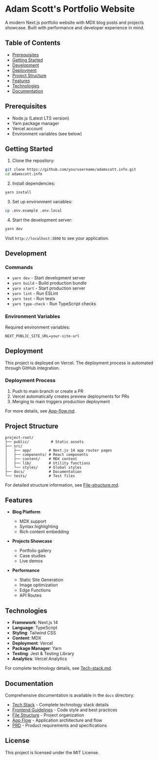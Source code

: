 # Adam Scott's Portfolio Website

A modern Next.js portfolio website with MDX blog posts and projects showcase. Built with performance and developer experience in mind.

## Table of Contents

- [Prerequisites](#prerequisites)
- [Getting Started](#getting-started)
- [Development](#development)
- [Deployment](#deployment)
- [Project Structure](#project-structure)
- [Features](#features)
- [Technologies](#technologies)
- [Documentation](#documentation)

## Prerequisites

- Node.js (Latest LTS version)
- Yarn package manager
- Vercel account
- Environment variables (see below)

## Getting Started

1. Clone the repository:

```bash
git clone https://github.com/yourusername/adamscott.info.git
cd adamscott.info
```

2. Install dependencies:

```bash
yarn install
```

3. Set up environment variables:

```bash
cp .env.example .env.local
```

4. Start the development server:

```bash
yarn dev
```

Visit `http://localhost:3000` to see your application.

## Development

### Commands

- `yarn dev` - Start development server
- `yarn build` - Build production bundle
- `yarn start` - Start production server
- `yarn lint` - Run ESLint
- `yarn test` - Run tests
- `yarn type-check` - Run TypeScript checks

### Environment Variables

Required environment variables:

```env
NEXT_PUBLIC_SITE_URL=your-site-url
```

## Deployment

This project is deployed on Vercel. The deployment process is automated through GitHub integration.

### Deployment Process

1. Push to main branch or create a PR
2. Vercel automatically creates preview deployments for PRs
3. Merging to main triggers production deployment

For more details, see [App-flow.md](docs/App-flow.md).

## Project Structure

```
project-root/
├── public/          # Static assets
├── src/
│   ├── app/        # Next.js 14 app router pages
│   ├── components/ # React components
│   ├── content/    # MDX content
│   ├── lib/        # Utility functions
│   └── styles/     # Global styles
├── docs/           # Documentation
└── tests/          # Test files
```

For detailed structure information, see [File-structure.md](docs/File-structure.md).

## Features

- **Blog Platform**

  - MDX support
  - Syntax highlighting
  - Rich content embedding

- **Projects Showcase**

  - Portfolio gallery
  - Case studies
  - Live demos

- **Performance**
  - Static Site Generation
  - Image optimization
  - Edge Functions
  - API Routes

## Technologies

- **Framework**: Next.js 14
- **Language**: TypeScript
- **Styling**: Tailwind CSS
- **Content**: MDX
- **Deployment**: Vercel
- **Package Manager**: Yarn
- **Testing**: Jest & Testing Library
- **Analytics**: Vercel Analytics

For complete technology details, see [Tech-stack.md](docs/Tech-stack.md).

## Documentation

Comprehensive documentation is available in the `docs` directory:

- [Tech Stack](docs/Tech-stack.md) - Complete technology stack details
- [Frontend Guidelines](docs/frontend-guidelines.md) - Code style and best practices
- [File Structure](docs/File-structure.md) - Project organization
- [App Flow](docs/App-flow.md) - Application architecture and flow
- [PRD](docs/PRD.md) - Product requirements and specifications

## License

This project is licensed under the MIT License.
